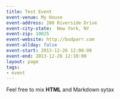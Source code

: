 ```yaml
---
title: Test Event
event-venue: My House
event-address: 280 Riverside Drive
event-city-state:  New York, NY
event-zip: 10025
event-website: http://budparr.com
event-allday: false
event-start: 2013-12-26 12:00:00
event-end: 2013-12-26 12:10:00
layout: page
tags:
- event
---
```

Feel free to mix <b>HTML</b> and Markdown sytax

